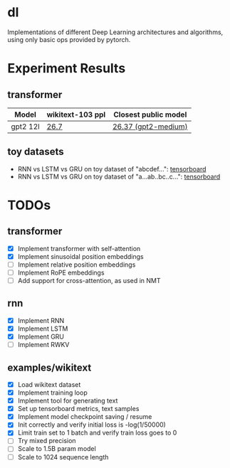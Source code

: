 # dl
Implementations of different Deep Learning architectures and algorithms, using only basic ops provided by pytorch.

# Experiment Results

## transformer

| Model | wikitext-103 ppl | Closest public model |
| ------- | --------- | ---- |
| gpt2 12l | [26.7](https://tensorboard.dev/experiment/1J35Jwg0RlSpOwVKgkqL4g/#scalars) | [26.37 (gpt2-medium)](https://paperswithcode.com/sota/language-modelling-on-wikitext-103?metric=Validation%20perplexity)

## toy datasets

* RNN vs LSTM vs GRU on toy dataset of "abcdef...": [tensorboard](https://tensorboard.dev/experiment/7iXNkEoKSNegP4D2Sdenpw/#scalars)
* RNN vs LSTM vs GRU on toy dataset of "a...ab..bc..c...": [tensorboard](https://tensorboard.dev/experiment/jy94YBDhQ5G82msYznREVA/#scalars)


# TODOs

## transformer

- [x] Implement transformer with self-attention
- [x] Implement sinusoidal position embeddings
- [ ] Implement relative position embeddings
- [ ] Implement RoPE embeddings
- [ ] Add support for cross-attention, as used in NMT

## rnn

- [x] Implement RNN
- [x] Implement LSTM
- [x] Implement GRU
- [ ] Implement RWKV

## examples/wikitext

- [x] Load wikitext dataset
- [x] Implement training loop
- [x] Implement tool for generating text
- [x] Set up tensorboard metrics, text samples
- [x] Implement model checkpoint saving / resume
- [x] Init correctly and verify initial loss is -log(1/50000)
- [x] Limit train set to 1 batch and verify train loss goes to 0
- [ ] Try mixed precision
- [ ] Scale to 1.5B param model
- [ ] Scale to 1024 sequence length
